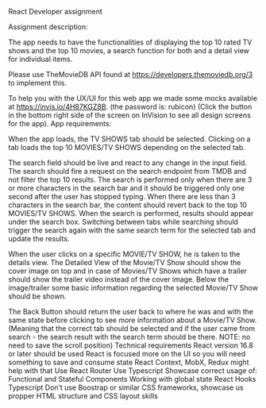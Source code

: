 React Developer assignment

Assignment description:

The app needs to have the functionalities of displaying the top 10 rated TV shows and the top 10 movies, a search function for both and a detail view for individual items.

Please use TheMovieDB API found at https://developers.themoviedb.org/3 to implement this.

To help you with the UX/UI for this web app we made some mocks available at https://invis.io/4H87KGZ8B. (the password is: rubicon)
(Click the button in the bottom right side of the screen on InVision to see all design screens for the app).
App requirements:

When the app loads, the TV SHOWS tab should be selected.
Clicking on a tab loads the top 10 MOVIES/TV SHOWS depending on the selected tab.

The search field should be live and react to any change in the input field.
The search should fire a request on the search endpoint from TMDB and not filter the top 10 results.
The search is performed only when there are 3 or more characters in the search bar and it should be triggered only one second after the user has stopped typing.
When there are less than 3 characters in the search bar, the content should revert back to the top 10 MOVIES/TV SHOWS.
When the search is performed, results should appear under the search box.
Switching between tabs while searching should trigger the search again with the same search term for the selected tab and update the results.

When the user clicks on a specific MOVIE/TV SHOW, he is taken to the details view.
The Detailed View of the Movie/TV Show should show the cover image on top and in case of Movies/TV Shows which have a trailer should show the trailer video instead of the cover image. Below the image/trailer some basic information regarding the selected Movie/TV Show should be shown.


The Back Button should return the user back to where he was and with the same state before clicking to see more information about a Movie/TV Show.
(Meaning that the correct tab should be selected and if the user came from search - the search result with the search term should be there. 
NOTE: no need to save the scroll position) 
Technical requirements
React version 16.8 or later should be used
React is focused more on the UI so you will need something to save and consume state
React Context, MobX, Redux might help with that
Use React Router
Use Typescript
Showcase correct usage of:
Functional and Stateful Components
Working with global state
React Hooks
Typescript
Don’t use Boostrap or similar CSS frameworks, showcase us propper HTML structure and CSS layout skills
